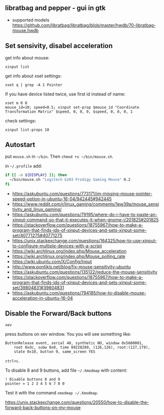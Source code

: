 ## libratbag and pepper - gui in gtk

- supported models https://github.com/libratbag/libratbag/blob/master/hwdb/70-libratbag-mouse.hwdb

## Set sensivity, disabel acceleration

get info about mouse:

`xinput list`

get info about xset settings:

`xset q | grep -A 1 Pointer`

If you have device listed twice, use first id instead of name:

```
xset m 0 0
mouse_id=10; speed=0.5; xinput set-prop $mouse_id "Coordinate Transformation Matrix" $speed, 0, 0, 0, $speed, 0, 0, 0, 1
```

check settings:

`xinput list-props 10`

## Autostart

put `mouse.sh` in `~/bin`. Then `chmod +x ~/bin/mouse.sh`.

in `~/.profile` add:

```bash
if [[ -n ${DISPLAY} ]]; then
  ~/bin/mouse.sh "Logitech G203 Prodigy Gaming Mouse" 0.2
fi
```

- https://askubuntu.com/questions/773171/im-missing-mouse-pointer-speed-option-in-ubuntu-16-04/942445#942445
- https://www.reddit.com/r/linux_gaming/comments/1ew39a/mouse_sensitivity_and_linux_gaming/
- https://askubuntu.com/questions/79195/where-do-i-have-to-paste-an-xinput-command-so-that-it-executes-it-when-gnome-i/201825#201825
- https://stackoverflow.com/questions/18755967/how-to-make-a-program-that-finds-ids-of-xinput-devices-and-sets-xinput-some-set/40771275#40771275
- https://unix.stackexchange.com/questions/164325/how-to-use-xinput-to-configure-multiple-devices-with-a-script
- https://wiki.archlinux.org/index.php/Mouse_acceleration
- https://wiki.archlinux.org/index.php/Mouse_polling_rate
- https://wiki.ubuntu.com/X/Config/Input
- http://www.pontikis.net/blog/fix-mouse-sensitivity-ubuntu
- https://askubuntu.com/questions/135122/reduce-the-mouse-sensitivity
- https://stackoverflow.com/questions/18755967/how-to-make-a-program-that-finds-ids-of-xinput-devices-and-sets-xinput-some-set/39804831#39804831
- https://askubuntu.com/questions/794185/how-to-disable-mouse-acceleration-in-ubuntu-16-04

## Disable the Forward/Back buttons

`xev`

press buttons on xev window. You you will see something like:

```
ButtonRelease event, serial 40, synthetic NO, window 0x5600001,
    root 0xdc, subw 0x0, time 89228289, (126,126), root:(127,179),
    state 0x10, button 9, same_screen YES

```

`ctrl+c`.

To disable 8 and 9 buttons, add file `~/.Xmodmap` with content:

```
! Disable buttons 8 and 9
pointer = 1 2 3 4 5 6 7 0 0
```

Test it with the command `xmodmap ~/.Xmodmap`.


https://unix.stackexchange.com/questions/20550/how-to-disable-the-forward-back-buttons-on-my-mouse
